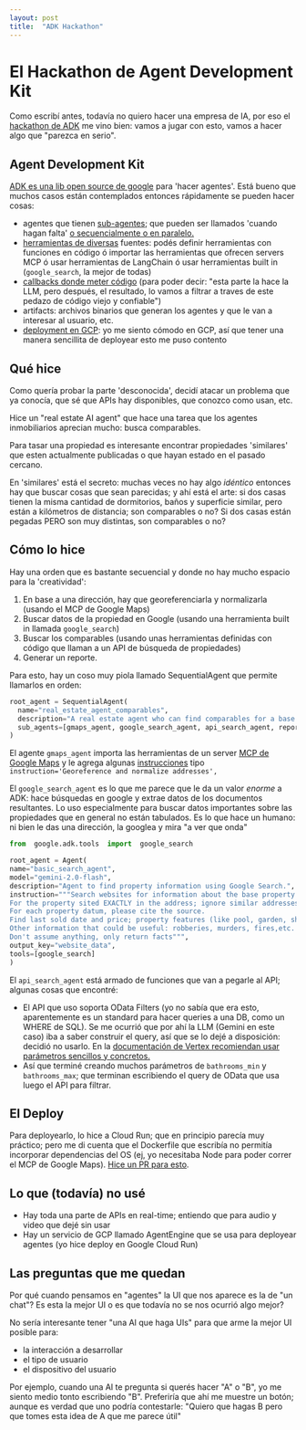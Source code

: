 ```yaml
---
layout: post
title:  "ADK Hackathon"
---
```


# El Hackathon de Agent Development Kit


Como escribí antes, todavía no quiero hacer una empresa de IA, por eso el [hackathon de ADK](https://googlecloudmultiagents.devpost.com/?utm_source=gamma&utm_medium=email&utm_campaign=FY25-Q2-NORTHAM-GOO34096-onlineevent-su-ADKHackathon&utm_content=innovators-newsletter&utm_term=-) me vino bien: vamos a jugar con esto, vamos a hacer algo que "parezca en serio".

## Agent Development Kit
[ADK es una lib open source de google](https://google.github.io/adk-docs/) para 'hacer agentes'. Está bueno que muchos casos están contemplados entonces rápidamente se pueden hacer cosas:
* agentes que tienen [sub-agentes](https://google.github.io/adk-docs/agents/multi-agents/); que pueden ser llamados 'cuando hagan falta' [o secuencialmente o en paralelo.](https://google.github.io/adk-docs/agents/workflow-agents/)
* [herramientas de diversas](https://google.github.io/adk-docs/tools/) fuentes: podés definir herramientas con funciones en código ó importar las herramientas que ofrecen servers MCP ó usar herramientas de LangChain ó usar herramientas built in (`google_search`, la mejor de todas)
* [callbacks donde meter código](https://google.github.io/adk-docs/callbacks/) (para poder decir: "esta parte la hace la LLM, pero después, el resultado, lo vamos a filtrar a traves de este pedazo de código viejo y confiable")
* artifacts: archivos binarios que generan los agentes y que le van a interesar al usuario, etc.
* [deployment en GCP](https://google.github.io/adk-docs/deploy/): yo me siento cómodo en GCP, así que tener una manera sencillita de deployear esto me puso contento

## Qué hice
Como quería probar la parte 'desconocida', decidí atacar un problema que ya conocía, que sé que APIs hay disponibles, que conozco como usan, etc.

Hice un "real estate AI agent" que hace una tarea que los agentes inmobiliarios aprecian mucho: busca comparables.

Para tasar una propiedad es interesante encontrar propiedades 'similares' que esten actualmente publicadas o que hayan estado en el pasado cercano. 

En 'similares' está el secreto: muchas veces no hay algo _idéntico_ entonces hay que buscar cosas que sean parecidas; y ahí está el arte: si dos casas tienen la misma cantidad de dormitorios, baños y superficie similar, pero están a kilómetros de distancia; son comparables o no? Si dos casas están pegadas PERO son muy distintas, son comparables o no?

## Cómo lo hice
Hay una orden que es bastante secuencial y donde no hay mucho espacio para la 'creatividad': 
1. En base a una dirección, hay que georeferenciarla y normalizarla (usando el MCP de Google Maps)
2. Buscar datos de la propiedad en Google (usando una herramienta built in llamada `google_search`)
3. Buscar los comparables (usando unas herramientas definidas con código que llaman a un API de búsqueda de propiedades)
4. Generar un reporte.

Para esto, hay un coso muy piola llamado SequentialAgent que permite llamarlos en orden:
```python
root_agent = SequentialAgent(
  name="real_estate_agent_comparables",
  description="A real estate agent who can find comparables for a base property",
  sub_agents=[gmaps_agent, google_search_agent, api_search_agent, report_writer_agent],
)
``` 

El agente `gmaps_agent` importa las herramientas de un server [MCP de Google Maps](https://github.com/modelcontextprotocol/servers/tree/2025.4.24/src/google-maps) y le agrega algunas [instrucciones](https://google.github.io/adk-docs/agents/llm-agents/#guiding-the-agent-instructions-instruction) tipo `instruction='Georeference and normalize addresses',`

El `google_search_agent` es lo que me parece que le da un valor *enorme* a ADK: hace búsquedas en google y extrae datos de los documentos resultantes.  Lo uso especialmente para buscar datos importantes sobre las propiedades que en general no están tabulados. Es lo que hace un humano: ni bien le das una dirección, la googlea y mira "a ver que onda"
```python
from  google.adk.tools  import  google_search

root_agent = Agent(
name="basic_search_agent",
model="gemini-2.0-flash",
description="Agent to find property information using Google Search.",
instruction="""Search websites for information about the base property.
For the property sited EXACTLY in the address; ignore similar addresses.
For each property datum, please cite the source.
Find last sold date and price; property features (like pool, garden, shed; renovations done or needed, etc).
Other information that could be useful: robberies, murders, fires,etc.
Don't assume anything, only return facts""",
output_key="website_data",
tools=[google_search]
)
```

El `api_search_agent` está armado de funciones que van a pegarle al API; algunas cosas que encontré:
* El API que uso soporta OData Filters (yo no sabía que era esto, aparentemente es un standard para hacer queries a una DB, como un WHERE de SQL). Se me ocurrió que por ahí la LLM (Gemini en este caso) iba a saber construir el query, así que se lo dejé a disposición: decidió no usarlo. En la [documentación de Vertex recomiendan usar parámetros sencillos y concretos.](https://cloud.google.com/vertex-ai/generative-ai/docs/multimodal/function-calling#write_clear_and_detailed_function_names_parameter_descriptions_and_instructions)
* Así que terminé creando muchos parámetros de `bathrooms_min` y `bathrooms_max`; que terminan escribiendo el query de OData que usa luego el API para filtrar.

## El Deploy
Para deployearlo, lo hice a Cloud Run; que en principio parecía muy práctico; pero me di cuenta que el Dockerfile que escribía no permitía incorporar dependencias del OS (ej, yo necesitaba Node para poder correr el MCP de Google Maps). [Hice un PR para esto](https://github.com/google/adk-python/pull/1524).


## Lo que (todavía) no usé
* Hay toda una parte de APIs en real-time; entiendo que para audio y video que dejé sin usar
* Hay un servicio de GCP llamado AgentEngine que se usa para deployear agentes (yo hice deploy en Google Cloud Run)

## Las preguntas que me quedan

Por qué cuando pensamos en "agentes" la UI que nos aparece es la de "un chat"? Es esta la mejor UI o es que todavía no se nos ocurrió algo mejor? 

No sería interesante tener "una AI que haga UIs" para que arme la mejor UI posible para:
* la interacción a desarrollar
* el tipo de usuario
* el dispositivo del usuario

Por ejemplo, cuando una AI te pregunta si querés hacer "A" o "B", yo me siento medio tonto escribiendo "B". Preferiría que ahí me muestre un botón; aunque es verdad que uno podría contestarle: "Quiero que hagas B pero que tomes esta idea de A que me parece útil" 